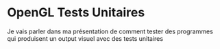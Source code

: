 # OpenGL Tests Unitaires 

Je vais parler dans ma présentation de comment tester des programmes qui produisent un output visuel
    avec des tests unitaires